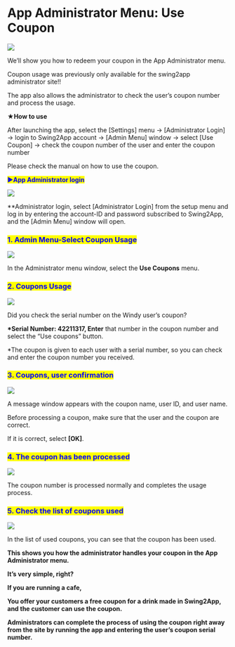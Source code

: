 # App Administrator Menu: Use Coupon

![](https://support.swing2app.com/wp-content/uploads/2018/10/use\_coupon.png)

We’ll show you how to redeem your coupon in the App Administrator menu.

Coupon usage was previously only available for the swing2app administrator site!!

The app also allows the administrator to check the user’s coupon number and process the usage.

**★How to use**

After launching the app, select the \[Settings] menu → \[Administrator Login] → login to Swing2App account → \[Admin Menu] window → select \[Use Coupon] → check the coupon number of the user and enter the coupon number

Please check the manual on how to use the coupon.



<mark style="color:blue;">**▶App Administrator login**</mark>

![](https://support.swing2app.com/wp-content/uploads/2018/10/admin1.png)

\*\*Administrator login, select \[Administrator Login] from the setup menu and log in by entering the account-ID and password subscribed to Swing2App, and the \[Admin Menu] window will open.



### <mark style="color:blue;">**1. Admin Menu-Select Coupon Usage**</mark>

![](https://support.swing2app.com/wp-content/uploads/2018/10/coup2.png)

In the Administrator menu window, select the **Use Coupons** menu.



### <mark style="color:blue;">**2. Coupons Usage**</mark>

![](https://support.swing2app.com/wp-content/uploads/2018/10/coup3.png)

Did you check the serial number on the Windy user’s coupon?

**\*Serial Number: 42211317, Enter** that number in the coupon number and select the “Use coupons” button.

\*The coupon is given to each user with a serial number, so you can check and enter the coupon number you received.



### <mark style="color:blue;">**3. Coupons, user confirmation**</mark>

![](https://support.swing2app.com/wp-content/uploads/2018/10/coup4.png)

A message window appears with the coupon name, user ID, and user name.

Before processing a coupon, make sure that the user and the coupon are correct.

If it is correct, select **\[OK]**.



### <mark style="color:blue;">**4. The coupon has been processed**</mark>

![](https://support.swing2app.com/wp-content/uploads/2018/10/coup6.png)

The coupon number is processed normally and completes the usage process.



### <mark style="color:blue;">**5.  Check the list of coupons used**</mark>

![](https://support.swing2app.com/wp-content/uploads/2018/10/coup7.png)

In the list of used coupons, you can see that the coupon has been used.

**This shows you how the administrator handles your coupon in the App Administrator menu.**

**It’s very simple, right?**

**If you are running a cafe,**

**You offer your customers a free coupon for a drink made in Swing2App, and the customer can use the coupon.**

**Administrators can complete the process of using the coupon right away from the site by running the app and entering the user’s coupon serial number.**
